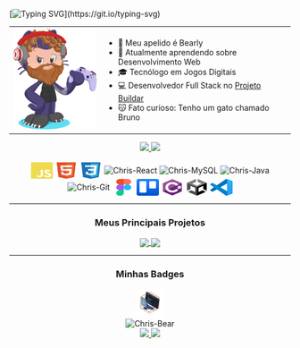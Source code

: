 [![Typing SVG](https://readme-typing-svg.herokuapp.com/?color=663399&size=35&center=true&vCenter=true&width=1000&lines=Olá,+meu+nome+é+Christian.;Sinta-se+à+vontade!;)](https://git.io/typing-svg)

  <table align="center">
    <tr>
      <td width="150" valign="middle">
        <img src="https://raw.githubusercontent.com/Christian-Rui/christian-rui/main/chris-octocat.png" alt="Chris Octocat">
      </td>
      <td valign="middle">
        <ul>
          <li>🐻 Meu apelido é Bearly</li>
          <li>🌱 Atualmente aprendendo sobre Desenvolvimento Web</li>
          <li>🎓 Tecnólogo em Jogos Digitais</li>
          <li>💻 Desenvolvedor Full Stack no <a href="https://github.com/Projeto-Buildar" target="_blank">Projeto Buildar</a></li>
          <li>😽 Fato curioso: Tenho um gato chamado Bruno</li>        
        </ul>
      </td>
    </tr>
  </table>


<!--
<div>
  <img width=100% src="https://capsule-render.vercel.app/api?type=waving&color=663399&height=130&section=header&fontSize=30&fontColor=fff&animation=twinkling&fontAlignY=35"/>
</div>
-->

<div align="center">
  <div>
    <a href="https://github.com/christian-rui">
      <img loading="lazy" height="170em" src="https://github-readme-stats.vercel.app/api?username=christian-rui&locale=pt-br&theme=tokyonight&show_icons=true&card_width=460" />  
    </a>
    <a href="https://github.com/christian-rui">
      <img loading="lazy" height="170em" src="https://github-readme-stats.vercel.app/api/top-langs?username=christian-rui&locale=pt-br&theme=tokyonight&layout=compact&langs_count=6&card_width=310" />
    </a>
  </div>
</div>

<div style="display: inline_block" align="center"><br>
  <img align="center" alt="Chris-Js" height="30" width="40" src="https://raw.githubusercontent.com/devicons/devicon/master/icons/javascript/javascript-plain.svg" />
  <img align="center" alt="Chris-HTML" height="30" width="40" src="https://raw.githubusercontent.com/devicons/devicon/master/icons/html5/html5-original.svg" />
  <img align="center" alt="Chris-CSS" height="30" width="40" src="https://raw.githubusercontent.com/devicons/devicon/master/icons/css3/css3-original.svg" /> 
  <img align="center" alt="Chris-React" height="30" width="40" src="https://cdn.jsdelivr.net/gh/devicons/devicon@latest/icons/react/react-original.svg" />
  <img align="center" alt="Chris-MySQL" height="30" width="40" src="https://cdn.jsdelivr.net/gh/devicons/devicon@latest/icons/mysql/mysql-original.svg" />
  <img align="center" alt="Chris-Java" height="30" width="40" src="https://cdn.jsdelivr.net/gh/devicons/devicon@latest/icons/java/java-original.svg" />
  <img align="center" alt="Chris-Git" height="30" width="40" src="https://cdn.jsdelivr.net/gh/devicons/devicon@latest/icons/git/git-original.svg" />
  <img align="center" alt="Chris-Figma" height="30" width="40" src="https://raw.githubusercontent.com/devicons/devicon/master/icons/figma/figma-original.svg" />
  <img align="center" alt="Chris-Trello" height="30" width="40" src="https://raw.githubusercontent.com/devicons/devicon/master/icons/trello/trello-original.svg" />         
  <img align="center" alt="Chris-Csharp" height="30" width="40" src="https://raw.githubusercontent.com/devicons/devicon/master/icons/csharp/csharp-original.svg">
  <img align="center" alt="Chris-Unity" height="30" width="40" src="https://raw.githubusercontent.com/devicons/devicon/master/icons/unity/unity-original.svg" />
  <img align="center" alt="Chris-VSCode" height="30" width="40" src="https://raw.githubusercontent.com/devicons/devicon/master/icons/vscode/vscode-original.svg" />
  <!-- <img align="center" alt="Chris-Intellij" height="30" width="40" src="https://raw.githubusercontent.com/devicons/devicon/master/icons/intellij/intellij-original.svg" /> -->
</div>


<div align="center">

---
### Meus Principais Projetos

<a href="https://github.com/Projeto-Buildar/buildar">
  <img align="center" src="https://github-readme-stats.vercel.app/api/pin/?username=Projeto-Buildar&repo=buildar&theme=tokyonight" />
</a>
<a href="https://github.com/PauloRhyanK/Hackathon-LABCN25">
  <img align="center" src="https://github-readme-stats.vercel.app/api/pin/?username=PauloRhyanK&repo=Hackathon-LABCN25&&theme=tokyonight" />
</a>

---
### Minhas Badges

<img width="10%" src="./badgeChallengAS.png">

</div>
<!-- <img width=100% src="https://capsule-render.vercel.app/api?type=waving&color=663399&height=130&section=footer"/> -->

<div align="center">
  <img alt="Chris-Bear" height="100" width="100" src="https://em-content.zobj.net/source/microsoft-teams/363/bear_1f43b.png" />
</div>

<div align="center">
  <a href="https://www.linkedin.com/in/christian-neves-dev" target="_blank">
      <img src="https://img.shields.io/badge/-LinkedIn-%230077B5?style=for-the-badge&logo=linkedin&logoColor=white" target="_blank">
  </a>
  <a href="https://www.instagram.com/bearly_rui/" target="_blank">
      <img src="https://img.shields.io/badge/-Instagram-%23E4405F?style=for-the-badge&logo=instagram&logoColor=white" target="_blank">
  </a>
</div>
